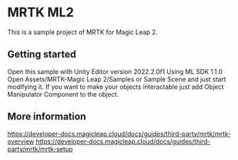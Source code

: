 # MRTK ML2
This is a sample project of MRTK for Magic Leap 2. 


## Getting started
Open this sample with Unity Editor version 2022.2.0f1 
Using ML SDK 1.1.0
Open Assets/MRTK-Magic Leap 2/Samples or Sample Scene and just start modifying it. 
If you want to make your objects interactable just add Object Manipulator Component to the object. 

## More information 
https://developer-docs.magicleap.cloud/docs/guides/third-party/mrtk/mrtk-overview 
https://developer-docs.magicleap.cloud/docs/guides/third-party/mrtk/mrtk-setup

